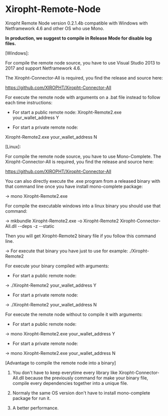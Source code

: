 # Xiropht-Remote-Node
Xiropht Remote Node version 0.2.1.4b compatible with Windows with Netframework 4.6 and other OS who use Mono.


**In production, we suggest to compile in Release Mode for disable log files.**

[Windows]:

For compile the remote node source, you have to use Visual Studio 2013 to 2017 and support Netframework 4.6.

The Xiropht-Connector-All is required, you find the release and source here:

https://github.com/XIROPHT/Xiropht-Connector-All

For execute the remote node with arguments on a .bat file instead to follow each time instructions: 

- For start a public remote node:
Xiropht-Remote2.exe your_wallet_address Y 

- For start a private remote node:

Xiropht-Remote2.exe your_wallet_address N

[Linux]:

For compile the remote node source, you have to use Mono-Complete.
The Xiropht-Connector-All is required, you find the release and source here: 

https://github.com/XIROPHT/Xiropht-Connector-All

You can also directly execute the .exe program from a released binary with that command line once you have install mono-complete package: 

-> mono Xiropht-Remote2.exe

For compile the executable windows into a linux binary you should use that command: 

-> mkbundle Xiropht-Remote2.exe -o Xiropht-Remote2 Xiropht-Connector-All.dll --deps -z --static

Then you will get Xiropht-Remote2 binary file if you follow this command line.

-> For execute that binary you have just to use for example: ./Xiropht-Remote2

For execute your binary compiled with arguments:

- For start a public remote node:

-> ./Xiropht-Remote2 your_wallet_address Y

- For start a private remote node:

-> ./Xiropht-Remote2 your_wallet_address N

For execute the remote node without to compile it with arguments:

- For start a public remote node:

-> mono Xiropht-Remote2.exe your_wallet_address Y

- For start a private remote node:

-> mono Xiropht-Remote2.exe your_wallet_address N

[Advantage to compile the remote node into a binary]

1. You don't have to keep everytime every library like Xiropht-Connector-All.dll because the previously command for make your binary file, compile every dependencies together into a unique file.

2. Normaly the same OS version don't have to install mono-complete package for run it.

3. A better performance.
